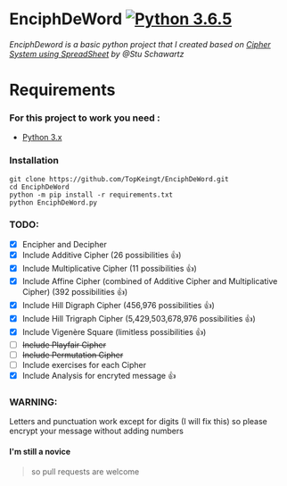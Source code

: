 # EnciphDeWord [![Python 3.6.5](https://img.shields.io/badge/Python-3.6.5-yellow.svg)](http://www.python.org/download/)
###### EnciphDeword is a basic python project that I created based on [Cipher System using SpreadSheet](http://www.mastermathmentor.com/mmm/Crypt.ashx) by @Stu Schawartz

<!-- [![asciicast](https://asciinema.org/a/158352.png)](https://asciinema.org/a/158352?autoplay=1) -->

# Requirements
### For this project to work you need :
- [Python 3.x](https://www.python.org/downloads/)

### Installation
```
git clone https://github.com/TopKeingt/EnciphDeWord.git
cd EnciphDeWord
python -m pip install -r requirements.txt
python EnciphDeWord.py
```
### TODO:
- [x] Encipher and Decipher
- [X] Include Additive Cipher (26 possibilities :+1:)
- [X] Include Multiplicative Cipher (11 possibilities :+1:)
- [X] Include Affine Cipher (combined of Additive Cipher and Multiplicative Cipher)  (392 possibilities :+1:)
- [X] Include Hill Digraph Cipher (456,976 possibilities :+1:)
- [X] Include Hill Trigraph Cipher (5,429,503,678,976 possibilities :+1:)
- [X] Include Vigenère Square (limitless possibilities :+1:)
- [ ] <del>Include Playfair Cipher</del>
- [ ] <del>Include Permutation Cipher</del>
- [ ] Include exercises for each Cipher
- [X] Include Analysis for encryted message :+1:

### WARNING:
Letters and punctuation work except for digits (I will fix this) so please encrypt your message without adding numbers

#### I'm still a novice
> so pull requests are welcome
